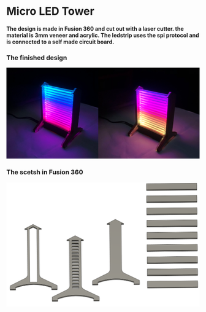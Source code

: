 # Micro LED Tower
#### The design is made in Fusion 360 and cut out with a laser cutter. the material is 3mm veneer and acrylic. The ledstrip uses the spi protocol and is connected to a self made circuit board.
### The finished design
<p align="center">
  <img width="900" src="https://github.com/torbrodtkorb/micro-led-tower/blob/master/graphics/micro_led_tower.png">
</p>

### The scetsh in Fusion 360
<p align="center">
  <img width="900" src="https://github.com/torbrodtkorb/micro-led-tower/blob/master/graphics/mini-led-tower.PNG">
</p>
